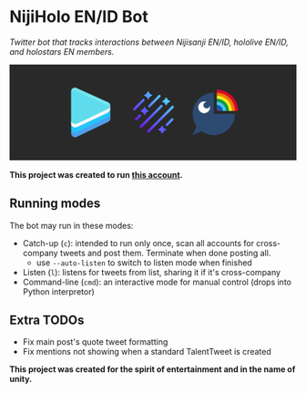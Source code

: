 # NijiHolo EN/ID Bot
*Twitter bot that tracks interactions between Nijisanji EN/ID, hololive EN/ID, and holostars EN members.*

![The project banner](images/banner.png)

**This project was created to run [this account](https://twitter.com/NijiHolo_EN_ID).**

## Running modes
The bot may run in these modes:
* Catch-up (`c`): intended to run only once, scan all accounts for cross-company tweets and post them. Terminate when done posting all.
   - use `--auto-listen` to switch to listen mode when finished
* Listen (`l`): listens for tweets from list, sharing it if it's cross-company
* Command-line (`cmd`): an interactive mode for manual control (drops into Python interpretor)

## Extra TODOs
* Fix main post's quote tweet formatting
* Fix mentions not showing when a standard TalentTweet is created

**This project was created for the spirit of entertainment and in the name of unity.**
